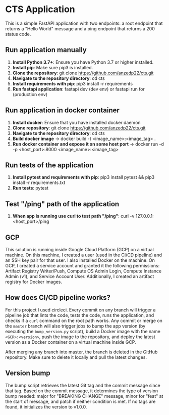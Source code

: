 # CTS Application

This is a simple FastAPI application with two endpoints: a root endpoint that returns a "Hello World" message and a ping endpoint that returns a 200 status code.

## Run application manually

1. **Install Python 3.7+**: Ensure you have Python 3.7 or higher installed.
2. **Install pip**: Make sure pip3 is installed.
3. **Clone the repository**: git clone https://github.com/anzedp22/cts.git
4. **Navigate to the repository directory**: cd cts
5. **Install requirements with pip**: pip3 install -r requirements
6. **Run fastapi application**: fastapi dev (dev env) or fastapi run for (production env)

## Run application in docker container

1. **Install docker**: Ensure that you have installed docker daemon
2. **Clone repository**: git clone https://github.com/anzedp22/cts.git
3. **Navigate to the repository directory**: cd cts
4. **Build docker image** -> docker build -t <image_name>:<image_tag> .
5. **Run docker container and expose it on some host port** -> docker run -d -p <host_port>:8000 <image_name>:<image_tag>

## Run tests of the application

1. **Install pytest and requirements with pip**: pip3 install pytest && pip3 install -r requirements.txt
2. **Run tests**: pytest

## Test "/ping" path of the application

1. **When app is running use curl to test path "/ping"**: curl -v 127.0.0.1:<host_port>/ping

## GCP

This solution is running inside Google Cloud Platform (GCP) on a virtual machine. On this machine, I created a user (used in the CI/CD pipeline) and an SSH key pair for that user. 
I also installed Docker on the machine. On GCP, I created a service account and granted it the following permissions: Artifact Registry Writer/Push, Compute OS Admin Login, 
Compute Instance Admin (v1), and Service Account User. Additionally, I created an artifact registry for Docker images.

## How does CI/CD pipeline works?

For this project I used circleci. Every commit on any branch will trigger a pipeline job that lints the code, tests the code, runs the application, and checks if a `curl` command on 
the root path works. Any commit or merge on the `master` branch will also trigger jobs to bump the app version (by executing the `bump_version.py` script), build a Docker image with 
the name `<GCR>:<version>`, push the image to the repository, and deploy the latest version as a Docker container on a virtual machine inside GCP.

After merging any branch into master, the branch is deleted in the GitHub repository. Make sure to delete it locally and pull the latest changes.

## Version bump

The bump script retrieves the latest Git tag and the commit message since that tag. Based on the commit message, it determines the type of version bump needed: major for "BREAKING CHANGE" 
message, minor for "feat" at the start of message, and patch if neither condition is met. If no tags are found, it initializes the version to v1.0.0.
